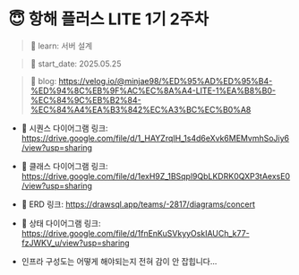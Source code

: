 # 😇 항해 플러스 LITE 1기 2주차

> 🎯 learn: 서버 설계

> 📅 start_date: 2025.05.25

> 📕 blog: https://velog.io/@minjae98/%ED%95%AD%ED%95%B4-%ED%94%8C%EB%9F%AC%EC%8A%A4-LITE-1%EA%B8%B0-%EC%84%9C%EB%B2%84-%EC%84%A4%EA%B3%842%EC%A3%BC%EC%B0%A8

- 🔗 시퀀스 다이어그램 링크: https://drive.google.com/file/d/1_HAYZrqIH_1s4d6eXvk6MEMvmhSoJiy6/view?usp=sharing

- 🔗 클래스 다이어그램 링크: https://drive.google.com/file/d/1exH9Z_1BSqpl9QbLKDRK0QXP3tAexsE0/view?usp=sharing

- 🔗 ERD 링크: https://drawsql.app/teams/-2817/diagrams/concert

- 🔗 상태 다이어그램 링크: https://drive.google.com/file/d/1fnEnKuSVkyyOskIAUCh_k77-fzJWKV_u/view?usp=sharing

- 인프라 구성도는 어떻게 해야되는지 전혀 감이 안 잡힙니다...
